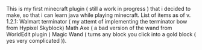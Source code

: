This is my first minecraft plugin ( still a work in progress ) that i decided to make, so that i can learn java while playing minecraft.
List of items as of v. 1.2.1:
Walmart terminator ( my attemt of implementing the terminator bow from Hypixel Skyblock)
Math Axe ( a bad version of the wand from WorldEdit plugin )
Magic Wand ( turns any block you click into a gold block ( yes very complicated )).
